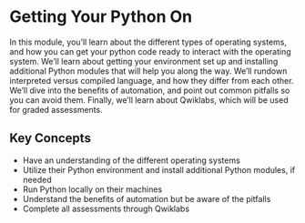 # Getting Your Python On

In this module, you’ll learn about the different types of operating systems, and how you can get your python code ready to interact with the operating system. We’ll learn about getting your environment set up and installing additional Python modules that will help you along the way. We’ll rundown interpreted versus compiled language, and how they differ from each other. We’ll dive into the benefits of automation, and point out common pitfalls so you can avoid them. Finally, we’ll learn about Qwiklabs, which will be used for graded assessments.

## Key Concepts

* Have an understanding of the different operating systems
* Utilize their Python environment and install additional Python modules, if needed
* Run Python locally on their machines
* Understand the benefits of automation but be aware of the pitfalls
* Complete all assessments through Qwiklabs